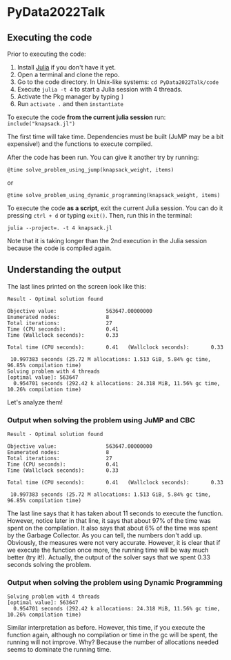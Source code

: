 # PyData2022Talk

## Executing the code 

Prior to executing the code:
1. Install [Julia](https://julialang.org/) if you don't have it yet.
2. Open a terminal and clone the repo.
3. Go to the code directory. In Unix-like systems: `cd PyData2022Talk/code`
4. Execute `julia -t 4` to start a Julia session with 4 threads. 
5. Activate the Pkg manager by typing `]`
6. Run `activate .` and then `instantiate`

To execute the code **from the current julia session** run:
`include("knapsack.jl")`

The first time will take time. Dependencies must be built (JuMP may be a bit expensive!)
and the functions to execute compiled.

After the code has been run. You can give it another try by running:

`@time solve_problem_using_jump(knapsack_weight, items)`

or 

`@time solve_problem_using_dynamic_programming(knapsack_weight, items)`

To execute the code **as a script**, exit the current Julia session. You can do it
pressing `ctrl + d` or typing `exit()`. Then, run this in the terminal:

`julia --project=. -t 4 knapsack.jl`

Note that it is taking longer than the 2nd execution in the Julia session because
the code is compiled again.

## Understanding the output

The last lines printed on the screen look like this:
```
Result - Optimal solution found

Objective value:                563647.00000000
Enumerated nodes:               8
Total iterations:               27
Time (CPU seconds):             0.41
Time (Wallclock seconds):       0.33

Total time (CPU seconds):       0.41   (Wallclock seconds):       0.33

 10.997383 seconds (25.72 M allocations: 1.513 GiB, 5.84% gc time, 96.85% compilation time)
Solving problem with 4 threads
[optimal value]: 563647
  0.954701 seconds (292.42 k allocations: 24.318 MiB, 11.56% gc time, 10.26% compilation time)
```

Let's analyze them!

### Output when solving the problem using JuMP and CBC

```
Result - Optimal solution found

Objective value:                563647.00000000
Enumerated nodes:               8
Total iterations:               27
Time (CPU seconds):             0.41
Time (Wallclock seconds):       0.33

Total time (CPU seconds):       0.41   (Wallclock seconds):       0.33

 10.997383 seconds (25.72 M allocations: 1.513 GiB, 5.84% gc time, 96.85% compilation time)
```

The last line says that it has taken about 11 seconds to execute the function. However,
notice later in that line, it says that about 97% of the time was spent on the compilation.
It also says that about 6% of the time was spent by the Garbage Collector. As you can tell,
the numbers don't add up. Obviously, the measures were not very accurate. However, it is
clear that if we execute the function once more, the running time will be way much better (try it!).
Actually, the output of the solver says that we spent 0.33 seconds solving the problem.

### Output when solving the problem using Dynamic Programming

```
Solving problem with 4 threads
[optimal value]: 563647
  0.954701 seconds (292.42 k allocations: 24.318 MiB, 11.56% gc time, 10.26% compilation time)
```

Similar interpretation as before. However, this time, if you execute the function again,
although no compilation or time in the gc will be spent, the running will not improve. Why?
Because the number of allocations needed seems to dominate the running time.
